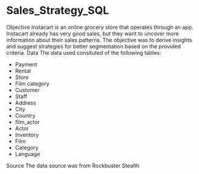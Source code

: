 # Sales_Strategy_SQL
Objective
Instacart is an online grocery store that operates through an app. Instacart already has very good sales, but they want to uncover more information about their sales patterns. The objective was to derive insights and suggest strategies for better segmentation based on the provided criteria.
Data
The data used consituted of the following tables:
- Payment
- Rental
- Store
- Film category
- Customer
- Staff
- Address
- City
- Country
- film_actor
- Actor
- Inventory
- Film
- Category
- Language

Source
The data source was from Rockbuster Stealth
